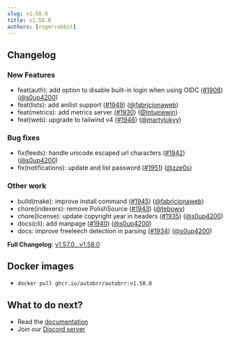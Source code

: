 ```yaml
---
slug: v1.58.0
title: v1.58.0
authors: [rogerrabbit]
---
```


## Changelog

### New Features

* feat(auth): add option to disable built-in login when using OIDC ([#1908](https://github.com/autobrr/autobrr/pull/1908)) ([@s0up4200](https://github.com/s0up4200))
* feat(lists): add anilist support ([#1949](https://github.com/autobrr/autobrr/pull/1949)) ([@fabricionaweb](https://github.com/fabricionaweb))
* feat(metrics): add metrics server ([#1930](https://github.com/autobrr/autobrr/pull/1930)) ([@Intuinewin](https://github.com/Intuinewin))
* feat(web): upgrade to tailwind v4 ([#1946](https://github.com/autobrr/autobrr/pull/1946)) ([@martylukyy](https://github.com/martylukyy))

### Bug fixes

* fix(feeds): handle unicode escaped url characters ([#1942](https://github.com/autobrr/autobrr/pull/1942)) ([@s0up4200](https://github.com/s0up4200))
* fix(notifications): update and list password ([#1951](https://github.com/autobrr/autobrr/pull/1951)) ([@zze0s](https://github.com/zze0s))

### Other work

* build(make): improve install command ([#1945](https://github.com/autobrr/autobrr/pull/1945)) ([@fabricionaweb](https://github.com/fabricionaweb))
* chore(indexers): remove PolishSource ([#1943](https://github.com/autobrr/autobrr/pull/1943)) ([@tebowy](https://github.com/tebowy))
* chore(license): update copyright year in headers ([#1935](https://github.com/autobrr/autobrr/pull/1935)) ([@s0up4200](https://github.com/s0up4200))
* docs(cli): add manpage ([#1940](https://github.com/autobrr/autobrr/pull/1940)) ([@s0up4200](https://github.com/s0up4200))
* docs: improve freeleech detection in parsing ([#1934](https://github.com/autobrr/autobrr/pull/1934)) ([@s0up4200](https://github.com/s0up4200))

**Full Changelog**: [v1.57.0...v1.58.0](https://github.com/autobrr/autobrr/compare/v1.57.0...v1.58.0)

## Docker images

* `docker pull ghcr.io/autobrr/autobrr:v1.58.0`

## What to do next?

* Read the [documentation](https://autobrr.com)
* Join our [Discord server](https://discord.autobrr.com/)
